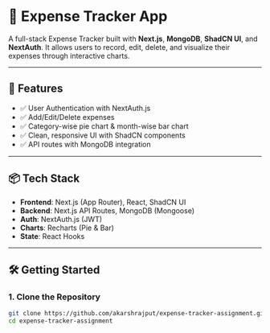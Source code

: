 # 💸 Expense Tracker App

A full-stack Expense Tracker built with **Next.js**, **MongoDB**, **ShadCN UI**, and **NextAuth**. It allows users to record, edit, delete, and visualize their expenses through interactive charts.

---

## 🚀 Features

- ✅ User Authentication with NextAuth.js
- ✅ Add/Edit/Delete expenses
- ✅ Category-wise pie chart & month-wise bar chart
- ✅ Clean, responsive UI with ShadCN components
- ✅ API routes with MongoDB integration

---

## 📦 Tech Stack

- **Frontend**: Next.js (App Router), React, ShadCN UI
- **Backend**: Next.js API Routes, MongoDB (Mongoose)
- **Auth**: NextAuth.js (JWT)
- **Charts**: Recharts (Pie & Bar)
- **State**: React Hooks

---

## 🛠️ Getting Started

### 1. Clone the Repository

```bash
git clone https://github.com/akarshrajput/expense-tracker-assignment.git
cd expense-tracker-assignment
```

